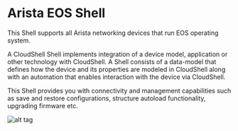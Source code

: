 # Arista EOS Shell
This Shell supports all Arista networking devices that run EOS operating system.

A CloudShell Shell implements integration of a device model, application or other technology with CloudShell. A Shell consists of a data-model that defines how the device and its properties are modeled in CloudShell along with an automation that enables interaction with the device via CloudShell.

This Shell provides you with connectivity and management capabilities such as save and restore configurations, structure autoload functionality, upgrading firmware etc.

![alt tag](https://travis-ci.org/QualiSystems/Cisco-IOS-Shell.svg)
